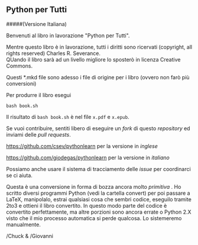 Python per Tutti
--------------------
#####(Versione Italiana)

Benvenuti al libro in lavorazione "Python per Tutti".

Mentre questo libro è in lavorazione, tutti i diritti sono ricervati 
(copyright, all rights reserved)  Charles R. Severance.  
QUando il libro sarà ad un livello migliore lo sposterò in licenza 
Creative Commons.

Questi \*.mkd file sono adesso i file di origine per i libro (ovvero
non farò più conversioni)

Per produrre il libro esegui

    bash book.sh

Il risultato di `bash book.sh` è nel file `x.pdf` e `x.epub`.

Se vuoi contribuire, sentiti libero di eseguire un *fork* di questo *repository*
ed inviami delle *pull requests*.

https://github.com/csev/pythonlearn   per la versione in _inglese_ 

https://github.com/giodegas/pythonlearn   per la versione in _italiano_ 

Possiamo anche usare il sistema di tracciamento delle *issue* per coordinarci se ci aiuta.

Questa è una conversione in forma di bozza ancora molto *primitiva* .
Ho scritto diversi programmi Python (vedi la cartella convert) per poi passare a LaTeX,
manipolalo, estrai qualsiasi cosa che sembri codice, eseguilo tramite 2to3 e ottieni 
il libro convertito. In questo modo parte del codice è convertito perfettamente, ma altre 
porzioni sono ancora errate o Python 2.X visto che il mio processo automatica si perde qualcosa.
Lo sistemeremo manualmente.

/Chuck
&
/Giovanni
